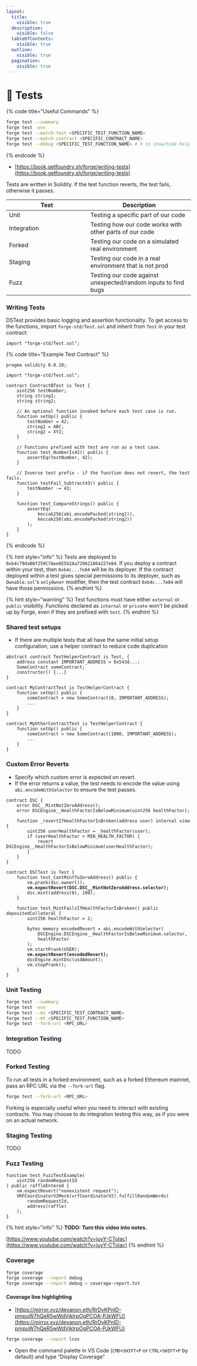 ```yaml
---
layout:
  title:
    visible: true
  description:
    visible: false
  tableOfContents:
    visible: true
  outline:
    visible: true
  pagination:
    visible: true
---
```


# 🧪 Tests

{% code title="Useful Commands" %}
```bash
forge test --summary
forge test -vvv
forge test --match-test <SPECIFIC_TEST_FUNCTION_NAME>
forge test --match-contract <SPECIFIC_CONTRACT_NAME>
forge test --debug <SPECIFIC_TEST_FUNCTION_NAME> # h to show/hide help
```
{% endcode %}

* [https://book.getfoundry.sh/forge/writing-tests](https://book.getfoundry.sh/forge/writing-tests)

Tests are written in Solidity. If the test function reverts, the test fails, otherwise it passes.

<table><thead><tr><th width="206">Test</th><th>Description</th></tr></thead><tbody><tr><td>Unit</td><td>Testing a specific part of our code</td></tr><tr><td>Integration</td><td>Testing how our code works with other parts of our code</td></tr><tr><td>Forked</td><td>Testing our code on a simulated real environment</td></tr><tr><td>Staging</td><td>Testing our code in a real environment that is not prod</td></tr><tr><td>Fuzz</td><td>Testing our code against unexpected/random inputs to find bugs</td></tr></tbody></table>

### Writing Tests

DSTest provides basic logging and assertion functionality. To get access to the functions, import `forge-std/Test.sol` and inherit from `Test` in your test contract:

```solidity
import "forge-std/Test.sol";
```

{% code title="Example Test Contract" %}
```solidity
pragma solidity 0.8.10;

import "forge-std/Test.sol";

contract ContractBTest is Test {
    uint256 testNumber;
    string string1;
    string string2;

    // An optional function invoked before each test case is run.
    function setUp() public {
        testNumber = 42;
        string1 = ABC;
        string2 = XYZ;
    }

    // Functions prefixed with test are run as a test case.
    function test_NumberIs42() public {
        assertEq(testNumber, 42);
    }

    // Inverse test prefix - if the function does not revert, the test fails.
    function testFail_Subtract43() public {
        testNumber -= 43;
    }
    
    function test_CompareStrings() public {
        assertEq(
            keccak256(abi.encodePacked(string1)),
            keccak256(abi.encodePacked(string2))
        );
    }
}

```
{% endcode %}

{% hint style="info" %}
Tests are deployed to `0xb4c79daB8f259C7Aee6E5b2Aa729821864227e84`. If you deploy a contract within your test, then `0xb4c...7e84` will be its deployer. If the contract deployed within a test gives special permissions to its deployer, such as `Ownable.sol`'s `onlyOwner` modifier, then the test contract `0xb4c...7e84` will have those permissions.
{% endhint %}

{% hint style="warning" %}
Test functions must have either `external` or `public` visibility. Functions declared as `internal` or `private` won't be picked up by Forge, even if they are prefixed with `test`.
{% endhint %}

### Shared test setups

* If there are multiple tests that all have the same  initial setup configuration, use a helper contract to reduce code duplication

```solidity
abstract contract TestHelperContract is Test, {
    address constant IMPORTANT_ADDRESS = 0x543d...;
    SomeContract someContract;
    constructor() {...}
}

contract MyContractTest is TestHelperContract {
    function setUp() public {
        someContract = new SomeContract(0, IMPORTANT_ADDRESS);
        ...
    }
}

contract MyOtherContractTest is TestHelperContract {
    function setUp() public {
        someContract = new SomeContract(1000, IMPORTANT_ADDRESS);
        ...
    }
}

```

### Custom Error Reverts

* Specify which custom error is expected on revert.
* If the error returns a value, the test needs to encode the value using `abi.encodeWithSelector` to ensure the test passes.

<pre class="language-solidity"><code class="lang-solidity">contract DSC {
    error DSC__MintNotZeroAddress();
    error DSCEngine__HealthFactorIsBelowMinimum(uint256 healthFactor);
    
    function _revertIfHealthFactorIsBroken(address user) internal view {
        uint256 userHealthFactor = _healthFactor(user);
        if (userHealthFactor &#x3C; MIN_HEALTH_FACTOR) {
            revert DSCEngine__HealthFactorIsBelowMinimum(userHealthFactor);
        }
    }
}

contract DSCTest is Test {
    function test_CantMintToZeroAddress() public {
        vm.prank(dsc.owner());
<strong>        vm.expectRevert(DSC.DSC__MintNotZeroAddress.selector);
</strong>        dsc.mint(address(0), 100);
    }

    function test_MintFailsIfHealthFactorIsBroken() public depositedCollateral {
        uint256 healthFactor = 2;
        
        bytes memory encodedRevert = abi.encodeWithSelector(
            DSCEngine.DSCEngine__HealthFactorIsBelowMinimum.selector,
            healthFactor
        );
        vm.startPrank(USER);
<strong>        vm.expectRevert(encodedRevert);
</strong>        dscEngine.mintDsc(usdAmount);
        vm.stopPrank();
    }
}
</code></pre>



### Unit Testing

```bash
forge test --summary
forge test -vvv
forge test --mc <SPECIFIC_TEST_CONTRACT_NAME>
forge test --mt <SPECIFIC_TEST_FUNCTION_NAME>
forge test --fork-url <RPC_URL>
```

### Integration Testing

TODO

### Forked Testing

To run all tests in a forked environment, such as a forked Ethereum mainnet, pass an RPC URL via the `--fork-url` flag.

```bash
forge test --fork-url <RPC_URL>
```

Forking is especially useful when you need to interact with existing contracts. You may choose to do integration testing this way, as if you were on an actual network.

### Staging Testing

TODO

### Fuzz Testing

```solidity
function test_FuzzTestExample(
    uint256 randomRequestId
) public raffleEntered {
    vm.expectRevert("nonexistent request");
    VRFCoordinatorV2Mock(vrfCoordinatorV2).fulfillRandomWords(
        randomRequestId,
        address(raffle)
    );
}
```

{% hint style="info" %}
**TODO: Turn this video into notes.**

[https://www.youtube.com/watch?v=juyY-CTolac](https://www.youtube.com/watch?v=juyY-CTolac)
{% endhint %}



### Coverage

```bash
forge coverage
forge coverage --report debug
forge coverage --report debug > coverage-report.txt
```

#### Coverage line highlighting

* [https://mirror.xyz/devanon.eth/RrDvKPnlD-pmpuW7hQeR5wWdVjklrpOgPCOA-PJkWFU](https://mirror.xyz/devanon.eth/RrDvKPnlD-pmpuW7hQeR5wWdVjklrpOgPCOA-PJkWFU)

```bash
forge coverage --report lcov
```

* Open the command palette in VS Code (`CMD+SHIFT+P` or `CTRL+SHIFT+P` by default) and type “Display Coverage”
